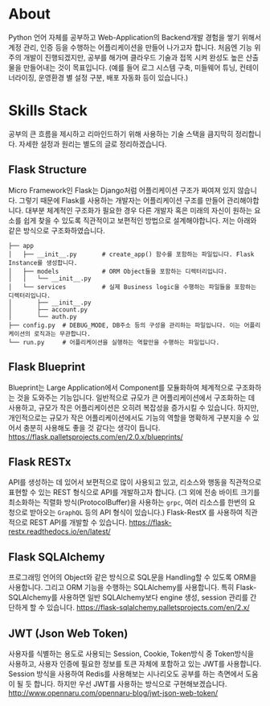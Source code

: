 # About
Python 언어 자체를 공부하고 Web-Application의 Backend개발 경험을 쌓기 위해서 계정 관리, 인증 등을 수행하는 어플리케이션을 만들어 나가고자 합니다.
처음엔 기능 위주의 개발이 진행되겠지만, 공부를 해가며 클라우드 기술과 접목 시켜 완성도 높은 산출물을 만들어내는 것이 목표입니다.
(예를 들어 로그 시스템 구축, 미들웨어 튜닝, 컨테이너라이징, 운영환경 별 설정 구분, 배포 자동화 등이 있습니다.)

# Skills Stack

공부의 큰 흐름을 제시하고 리마인드하기 위해 사용하는 기술 스택을 큼지막히 정리합니다. 자세한 설정과 원리는 별도의 글로 정리하겠습니다.

## Flask Structure
Micro Framework인 Flask는 Django처럼 어플리케이션 구조가 짜여져 있지 않습니다. 그렇기 때문에 Flask를 사용하는 개발자는 어플리케이션 구조를 만들어 관리해야합니다.
대부분 체계적인 구조화가 필요한 경우 다른 개발자 혹은 미래의 자신이 원하는 요소를 쉽게 찾을 수 있도록 직관적이고 보편적인 방법으로 설계해야합니다.
저는 아래와 같은 방식으로 구조화하였습니다.
```
├── app
│   ├── __init__.py       # create_app() 함수를 포함하는 파일입니다. Flask Instance를 생성합니다.
│   ├── models            # ORM Object들을 포함하는 디렉터리입니다.
│   │   └── __init__.py
│   └── services          # 실제 Business logic을 수행하는 파일들을 포함하는 디렉터리입니다.
│       ├── __init__.py
│       ├── account.py
│       └── auth.py
├── config.py  # DEBUG_MODE, DB주소 등의 구성을 관리하는 파일입니다. 이는 어플리케이션의 로직과는 무관합니다.
└── run.py     # 어플리케이션을 실행하는 역할만을 수행하는 파일입니다.
```

## Flask Blueprint
Blueprint는 Large Application에서 Component를 모듈화하여 체계적으로 구조화하는 것을 도와주는 기능입니다.
일반적으로 규모가 큰 어플리케이션에서 구조화하는 데 사용하고, 규모가 작은 어플리케이션은 오히려 복잡성을 증가시킬 수 있습니다.
하지만, 개인적으로는 규모가 작은 어플리케이션에서도 기능의 역할을 명확하게 구분지을 수 있어서 충분히 사용해도 좋을 것 같다는 생각이 듭니다. https://flask.palletsprojects.com/en/2.0.x/blueprints/

## Flask RESTx
API를 생성하는 데 있어서 보편적으로 많이 사용되고 있고, 리소스와 행동을 직관적으로 표현할 수 있는 REST 형식으로 API를 개발하고자 합니다.
(그 외에 전송 바이트 크기를 최소화하는 직렬화 방식(ProtocolBuffer)을 사용하는 `grpc`, 여러 리소스를 한번의 요청으로 받아오는 `GraphQL` 등의 API 형식이 있습니다.)
Flask-RestX 를 사용하여 직관적으로 REST API를 개발할 수 있습니다. https://flask-restx.readthedocs.io/en/latest/

## Flask SQLAlchemy
프로그래밍 언어의 Object와 같은 방식으로 SQL문을 Handling할 수 있도록 ORM을 사용합니다. 그리고 ORM 기능을 수행하는 SQLAlchemy를 사용합니다.
특히 Flask-SQLAlchemy를 사용하면 일반 SQLAlchemy보다 engine 생성, session 관리를 간단하게 할 수 있습니다. https://flask-sqlalchemy.palletsprojects.com/en/2.x/

## JWT (Json Web Token)
사용자를 식별하는 용도로 사용되는 Session, Cookie, Token방식 중 Token방식을 사용하고, 사용자 인증에 필요한 정보를 토큰 자체에 포함하고 있는 JWT를 사용합니다.
Session 방식을 사용하여 Redis를 사용해보는 시나리오도 공부를 하는 측면에서 도움이 될 듯 합니다. 하지만 우선 JWT를 사용하는 방식으로 구현해보겠습니다. http://www.opennaru.com/opennaru-blog/jwt-json-web-token/